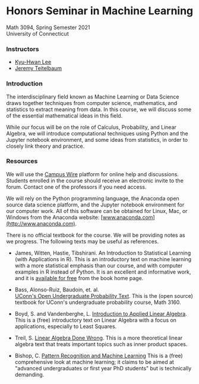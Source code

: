 # Honors Seminar in Machine Learning

Math 3094, Spring Semester 2021<br>
University of Connecticut<br>

### Instructors
- [Kyu-Hwan Lee](mailto:khlee@math.uconn.edu)
- [Jeremy Teitelbaum](mailto:jeremy.teitelbaum@uconn.edu)


### Introduction

The interdisciplinary field known as Machine Learning or Data Science draws
together techniques from computer science, mathematics, and statistics to 
extract meaning from data.  In this course, we will discuss some of the
essential mathematical ideas in this field.  

While our focus will be on the role of Calculus, Probability, and Linear Algebra,
we will introduce computational techniques using Python and the Jupyter notebook
environment, and some ideas from statistics, in order to closely link theory
and practice.

### Resources

We will use the [Campus Wire](http://campuswire.com) platform for online help and discussions.
Students enrolled in the course should receive an electronic invite to the forum. Contact one
of the professors if you need access.

We will rely on the Python programming language, the Anaconda open source
data science platform, and the Jupyter notebook environment for our computer
work.  All of this software can be obtained for Linux, Mac, or Windows
from the Anaconda website: [www.anaconda.com](http://www.anaconda.com).

There is no official textbook for the course.  We will be providing notes as we progress. 
The following texts may be useful as references.

- James, Witten, Hastie, Tibshirani.  An Introduction to Statistical Learning (with Applications
in R).  This is an introductory text on machine learning with a more statistical emphasis
than our course, and with computer examples in R instead of Python.  It is an excellent
and informative work, and it is [available for free](https://statlearning.com/) from the book home page.

- Bass, Alonso-Ruiz, Baudoin, et. al.  
[UConn's Open Undergraduate Probability Text](https://probability.oer.math.uconn.edu/3160-oer/).  This is the (open source) textbook for UConn's undergraduate probability course, Math 3160.

- Boyd, S. and Vandenberghe, L. [Introduction to Applied Linear Algebra](https://web.stanford.edu/~boyd/vmls/).
This is a (free) introductory text on Linear Algebra with a focus on applications, especially to Least Squares.

- Treil, S. [Linear Algebra Done Wrong](https://www.math.brown.edu/streil/papers/LADW/LADW.html). This is
a more theoretical linear algebra text that treats important topics such as inner product spaces.

- Bishop, C. [Pattern Recognition and Machine Learning](https://www.microsoft.com/en-us/research/people/cmbishop/prml-book/) This is a (free) comprehensive look at machine learning; it claims to be aimed at "advanced undergraduates
or first year PhD students" but is technically demanding.








